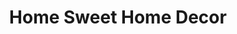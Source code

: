 ---
title: "Home Sweet Home Decor"
url: /grimsby/home-sweet-home-decor/
shop: interior decoration
---